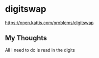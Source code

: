 # digitswap

<https://open.kattis.com/problems/digitswap>

## My Thoughts

All I need to do is read in the digits
